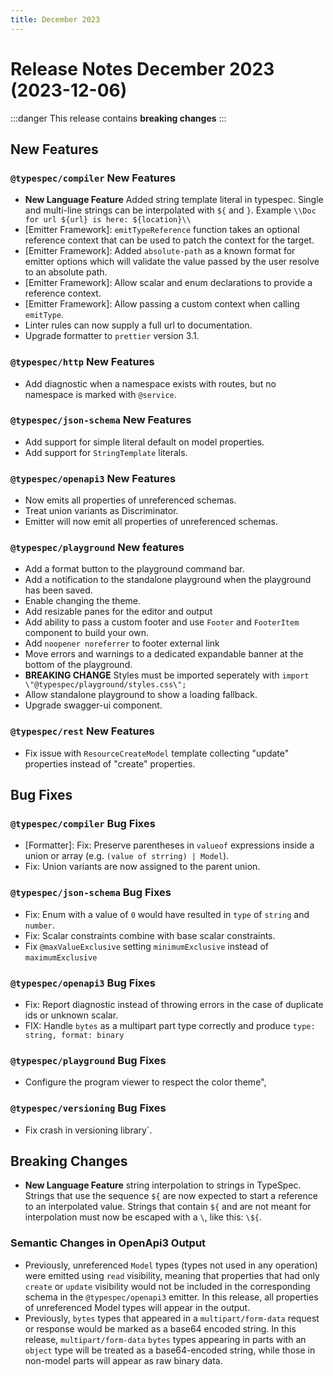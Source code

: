 ```yaml
---
title: December 2023
---
```


# Release Notes December 2023 (2023-12-06)

:::danger
This release contains **breaking changes**
:::

## New Features

### `@typespec/compiler` New Features

- **New Language Feature** Added string template literal in typespec. Single and multi-line strings can be interpolated with `${` and `}`. Example `\\Doc for url ${url} is here: ${location}\\`
- [Emitter Framework]: `emitTypeReference` function takes an optional reference context that can be used to patch the context for the target.
- [Emitter Framework]: Added `absolute-path` as a known format for emitter options which will validate the value passed by the user resolve to an absolute path.
- [Emitter Framework]: Allow scalar and enum declarations to provide a reference context.
- [Emitter Framework]: Allow passing a custom context when calling `emitType`.
- Linter rules can now supply a full url to documentation.
- Upgrade formatter to `prettier` version 3.1.

### `@typespec/http` New Features

- Add diagnostic when a namespace exists with routes, but no namespace is marked with `@service`.

### `@typespec/json-schema` New Features

- Add support for simple literal default on model properties.
- Add support for `StringTemplate` literals.

### `@typespec/openapi3` New Features

- Now emits all properties of unreferenced schemas.
- Treat union variants as Discriminator.
- Emitter will now emit all properties of unreferenced schemas.

### `@typespec/playground` New features

- Add a format button to the playground command bar.
- Add a notification to the standalone playground when the playground has been saved.
- Enable changing the theme.
- Add resizable panes for the editor and output
- Add ability to pass a custom footer and use `Footer` and `FooterItem` component to build your own.
- Add `noopener noreferrer` to footer external link
- Move errors and warnings to a dedicated expandable banner at the bottom of the playground.
- **BREAKING CHANGE** Styles must be imported seperately with `import \"@typespec/playground/styles.css\";`
- Allow standalone playground to show a loading fallback.
- Upgrade swagger-ui component.

### `@typespec/rest` New Features

- Fix issue with `ResourceCreateModel` template collecting \"update\" properties instead of \"create\" properties.

## Bug Fixes

### `@typespec/compiler` Bug Fixes

- [Formatter]: Fix: Preserve parentheses in `valueof` expressions inside a union or array (e.g. `(value of strring) | Model`).
- Fix: Union variants are now assigned to the parent union.

### `@typespec/json-schema` Bug Fixes

- Fix: Enum with a value of `0` would have resulted in `type` of `string` and `number`.
- Fix: Scalar constraints combine with base scalar constraints.
- Fix `@maxValueExclusive` setting `minimumExclusive` instead of `maximumExclusive`

### `@typespec/openapi3` Bug Fixes

- Fix: Report diagnostic instead of throwing errors in the case of duplicate ids or unknown scalar.
- FIX: Handle `bytes` as a multipart part type correctly and produce `type: string, format: binary`

### `@typespec/playground` Bug Fixes

- Configure the program viewer to respect the color theme",

### `@typespec/versioning` Bug Fixes

- Fix crash in versioning library`.

## Breaking Changes

- **New Language Feature** string interpolation to strings in TypeSpec. Strings that use the sequence `${` are now expected to start a reference to an interpolated value. Strings that contain `${` and are not meant for interpolation must now be escaped with a `\`, like this: `\${`.

### Semantic Changes in OpenApi3 Output

- Previously, unreferenced `Model` types (types not used in any operation) were emitted using `read` visibility, meaning that properties that had only `create` or `update` visibility would not be included in the corresponding schema in the `@typespec/openapi3` emitter. In this release, all properties of unreferenced Model types will appear in the output.
- Previously, `bytes` types that appeared in a `multipart/form-data` request or response would be marked as a base64 encoded string. In this release, `multipart/form-data` `bytes` types appearing in parts with an `object` type will be treated as a base64-encoded string, while those in non-model parts will appear as raw binary data.
